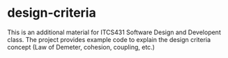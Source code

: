 # design-criteria
This is an additional material for ITCS431 Software Design and Developent class. The project provides example code to explain the design criteria concept (Law of Demeter, cohesion, coupling, etc.)
